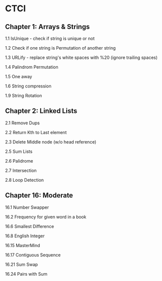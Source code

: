 # CTCI

Chapter 1: Arrays & Strings
---------------------------
1.1 IsUnique - check if string is unique or not

1.2 Check if one string is Permutation of another string

1.3 URLify - replace string's white spaces with %20 (ignore trailing spaces)

1.4 Palindrom Permutation

1.5 One away

1.6 String compression

1.9 String Rotation


Chapter 2: Linked Lists
----------------------------
2.1 Remove Dups

2.2 Return Kth to Last element

2.3 Delete Middle node (w/o head reference)

2.5 Sum Lists

2.6 Palidrome

2.7 Intersection 

2.8 Loop Detection

Chapter 16: Moderate
---------------------

16.1 Number Swapper 

16.2 Frequency for given word in a book

16.6 Smallest Difference 

16.8 English Integer

16.15 MasterMind

16.17 Contiguous Sequence

16.21 Sum Swap

16.24 Pairs with Sum
